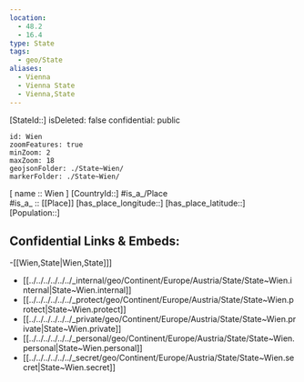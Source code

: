 ```yaml
---
location:
  - 48.2
  - 16.4
type: State
tags:
  - geo/State
aliases:
  - Vienna 
  - Vienna State
  - Vienna,State
---
```


[StateId::] 
isDeleted: false
confidential: public
```leaflet
id: Wien
zoomFeatures: true 
minZoom: 2 
maxZoom: 18
geojsonFolder: ./State~Wien/
markerFolder: ./State~Wien/
```

[ name :: Wien ] 
[CountryId::] 
#is_a_/Place  
#is_a_ :: [[Place]] 
[has_place_longitude::] 
[has_place_latitude::] 
[Population::] 



## Confidential Links & Embeds: 
-[[Wien,State|Wien,State]]] 
- [[../../../../../../_internal/geo/Continent/Europe/Austria/State/State~Wien.internal|State~Wien.internal]] 
- [[../../../../../../_protect/geo/Continent/Europe/Austria/State/State~Wien.protect|State~Wien.protect]] 
- [[../../../../../../_private/geo/Continent/Europe/Austria/State/State~Wien.private|State~Wien.private]] 
- [[../../../../../../_personal/geo/Continent/Europe/Austria/State/State~Wien.personal|State~Wien.personal]] 
- [[../../../../../../_secret/geo/Continent/Europe/Austria/State/State~Wien.secret|State~Wien.secret]] 
